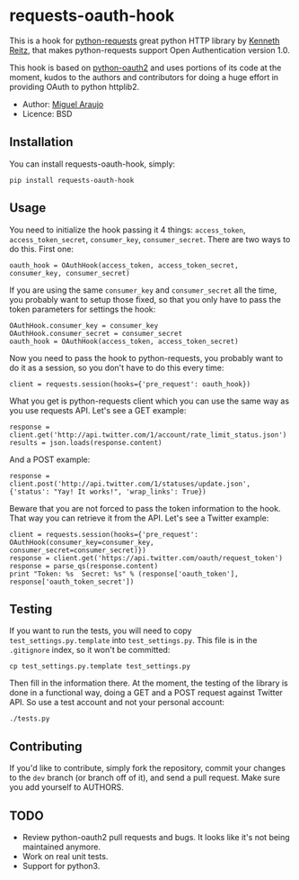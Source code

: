 # requests-oauth-hook

This is a hook for <a href="http://github.com/kennethreitz/requests">python-requests</a> great python HTTP library by <a href="https://github.com/kennethreitz">Kenneth Reitz</a>, that makes python-requests support Open Authentication version 1.0. 

This hook is based on <a href="https://github.com/simplegeo/python-oauth2">python-oauth2</a> and uses portions of its code at the moment, kudos to the authors and contributors for doing a huge effort in providing OAuth to python httplib2.

* Author: <a href="http://www.github.com/maraujop/">Miguel Araujo</a>
* Licence: BSD

## Installation

You can install requests-oauth-hook, simply:

    pip install requests-oauth-hook

## Usage

You need to initialize the hook passing it 4 things: `access_token`, `access_token_secret`, `consumer_key`, `consumer_secret`. There are two ways to do this. First one:

    oauth_hook = OAuthHook(access_token, access_token_secret, consumer_key, consumer_secret)

If you are using the same `consumer_key` and `consumer_secret` all the time, you probably want to setup those fixed, so that you only have to pass the token parameters for settings the hook:

    OAuthHook.consumer_key = consumer_key
    OAuthHook.consumer_secret = consumer_secret
    oauth_hook = OAuthHook(access_token, access_token_secret)

Now you need to pass the hook to python-requests, you probably want to do it as a session, so you don't have to do this every time:

    client = requests.session(hooks={'pre_request': oauth_hook})

What you get is python-requests client which you can use the same way as you use requests API. Let's see a GET example:

    response = client.get('http://api.twitter.com/1/account/rate_limit_status.json')
    results = json.loads(response.content)

And a POST example:

    response = client.post('http://api.twitter.com/1/statuses/update.json', {'status': "Yay! It works!", 'wrap_links': True})

Beware that you are not forced to pass the token information to the hook. That way you can retrieve it from the API. Let's see a Twitter example:

    client = requests.session(hooks={'pre_request': OAuthHook(consumer_key=consumer_key, consumer_secret=consumer_secret)})
    response = client.get('https://api.twitter.com/oauth/request_token')
    response = parse_qs(response.content)
    print "Token: %s  Secret: %s" % (response['oauth_token'], response['oauth_token_secret'])

## Testing

If you want to run the tests, you will need to copy `test_settings.py.template` into `test_settings.py`. This file is in the `.gitignore` index, so it won't be committed:

    cp test_settings.py.template test_settings.py

Then fill in the information there. At the moment, the testing of the library is done in a functional way, doing a GET and a POST request against Twitter API. So use a test account and not your personal account:

    ./tests.py

## Contributing

If you'd like to contribute, simply fork the repository, commit your changes to the `dev` branch (or branch off of it), and send a pull request. Make sure you add yourself to AUTHORS.

## TODO

* Review python-oauth2 pull requests and bugs. It looks like it's not being maintained anymore.
* Work on real unit tests.
* Support for python3.
